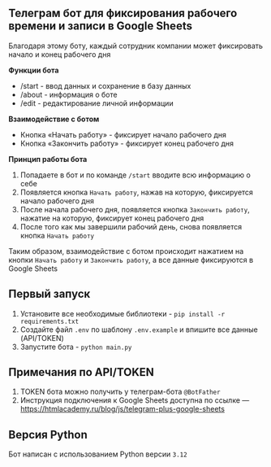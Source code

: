 ##  Телеграм бот для фиксирования рабочего времени и записи в Google Sheets

Благодаря этому боту, каждый сотрудник компании может фиксировать начало и конец рабочего дня

**Функции бота**
 - /start - ввод данных и сохранение в базу данных
 - /about - информация о боте
 - /edit - редактирование личной информации

**Взаимодействие с ботом**
 - Кнопка «Начать работу» - фиксирует начало рабочего дня
 - Кнопка «Закончить работу» - фиксирует конец рабочего дня


**Принцип работы бота**

1. Попадаете в бот и по команде `/start` вводите всю информацию о себе
2. Появляется кнопка `Начать работу`, нажав на которую, фиксируется начало рабочего дня
3. После начала рабочего дня, появляется кнопка `Закончить работу`, нажатие на которую, фиксирует конец рабочего дня
4. После того как мы завершили рабочий день, снова появляется кнопка `Начать работу`

Таким образом, взаимодействие с ботом происходит нажатием на кнопки `Начать работу` и `Закончить работу`, а все данные фиксируются в Google Sheets


## Первый запуск

 1. Установите все необходимые библиотеки - `pip install -r requirements.txt`
 2. Создайте файл `.env` по шаблону `.env.example` и впишите все данные (API/TOKEN)
 3. Запустите бота - `python main.py` 

## Примечания по API/TOKEN
1. TOKEN бота можно получить у телеграм-бота `@BotFather`
2. Инструкция подключения к Google Sheets доступна по ссылке — https://htmlacademy.ru/blog/js/telegram-plus-google-sheets

## Версия Python
Бот написан с использованием Python версии `3.12`
